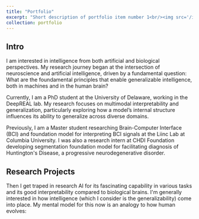 ```yaml
---
title: "Portfolio"
excerpt: "Short description of portfolio item number 1<br/><img src='/images/500x300.png'>"
collection: portfolio
---
```


## Intro
I am interested in intelligence from both artificial and biological perspectives. My research journey began at the intersection of neuroscience and artificial intelligence, driven by a fundamental question: What are the foundamental principles that enable generalizable intelligence, both in machines and in the human brain?

Currently, I am a PhD student at the University of Delaware, working in the DeepREAL lab. My research focuses on multimodal interpretability and generalization, particularly exploring how a model’s internal structure influences its ability to generalize across diverse domains.

Previously, I am a Master student researching Brain-Computer Interface (BCI) and foundation model for interpreting BCI signals at the Liinc Lab at Columbia University. I was also a research intern at CHDI Foundation developing segmentation foundation model for facilitating diagnosis of Huntington's Disease, a progressive neurodegenerative disorder.


## Research Projects

Then I get traped in research AI for its fascinating capability in various tasks and its good interpretability compared to biological brains. I'm generally interested in how intelligence (which I consider is the generalizability) come into place. My mental model for this now is an analogy to how human evolves: 
